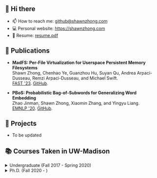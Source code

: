 ## 👋 Hi there

- 📫 How to reach me: github@shawnzhong.com
- 💻 Personal website: https://shawnzhong.com
- 📄 Resume: [resume.pdf](https://shawnzhong.github.io/Resume/resume.pdf)

## 📝 Publications
- **MadFS: Per-File Virtualization for Userspace Persistent Memory Filesystems**  
   Shawn Zhong, Chenhao Ye, Guanzhou Hu, Suyan Qu, Andrea Arpaci-Dusseau, Remzi Arpaci-Dusseau, and Michael Swift.  
   [FAST '23](https://www.usenix.org/conference/fast23/presentation/zhong). 
   [GitHub](https://github.com/ShawnZhong/MadFS).

- **PBoS: Probabilistic Bag-of-Subwords for Generalizing Word Embedding**  
  Zhao Jinman, Shawn Zhong, Xiaomin Zhang, and Yingyu Liang.  
  [EMNLP '20](https://aclanthology.org/2020.findings-emnlp.53). 
  [GitHub](https://github.com/jmzhao/pbos).



## 🧰 Projects

- To be updated

## 📚 Courses Taken in UW-Madison 
<details>
<summary>Undergraduate (Fall 2017 - Spring 2020)</summary>

- Fall 2017: CS 300 (Programming II), CS 352 (Digital System Fundamentals), Math 375 (Multi-Var Calc & Linear Alg), Math 431 (Probability)

- Spring 2018: CS 252 (Intro to Computer Engineering), CS 400 (Programming III), Math 240 (Discrete Math), Math 521 (Analysis), Math 541 (Modern Algebra)

- Fall 2018: CS 354 (Machine Organization), CS 514 (Numerical Analysis), CS 540 (Intro to AI), CS 577 (Algorithms), Math 632 (Stochastic Processes)

- Spring 2019: CS 536 (Compiler), CS 537 (OS), CS 564 (Database), CS 639 (Software Security) 

- Fall 2019: CS 576 (Bioinformatics), CS 640 (Network), CS 744 (Big Data Systems)

- Spring 2020: CS 759 (High-Performance Computing)
</details>

<details>
<summary>Ph.D. (Fall 2020 - )</summary>

- Fall 2020: CS 703 (Program Verification & Synthesis), CS 736 (Advanced OS), CS 764 (Advanced DB), CS 838 (MLOS Seminar)

- Spring 2021: CS 524 (Intro to Optimization), CS 739 (Distributed Systems), CS 760 (Machine Learning)

- Fall 2021: CS 839 (Blockchains and Decentralized Applications), CS 839 (Persistent Memory)

- Spring 2022: CS 740 (Advanced Network), CS 839 (Machine Learning System)
  
- Fall 2022: CS 839 (Image Synthesis), ECE 439 (Introduction to Robotics)

- Spring 2023: CS 761 (Mathematical Machine Learning)
</details>
